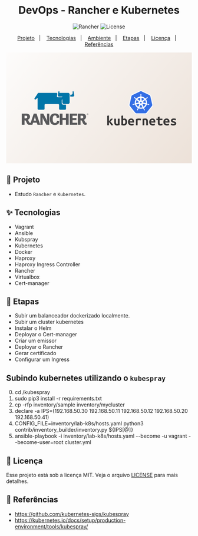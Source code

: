 <h1 align="center">DevOps - Rancher e Kubernetes</h1>

<p align="center">
  <img alt="Rancher" src="https://img.shields.io/static/v1?label=K8S&message=RANCHER&color=8257E5&labelColor=000000"  />
  <img alt="License" src="https://img.shields.io/static/v1?label=license&message=MIT&color=49AA26&labelColor=000000">
</p>

<p align="center">
  <a href="#-projeto">Projeto</a>&nbsp;&nbsp;&nbsp;|&nbsp;&nbsp;&nbsp;
  <a href="#-tecnologias">Tecnologias</a>&nbsp;&nbsp;&nbsp;|&nbsp;&nbsp;&nbsp;
  <a href="#%EF%B8%8F-ambiente">Ambiente</a>&nbsp;&nbsp;&nbsp;|&nbsp;&nbsp;&nbsp;
  <a href="#-etapas">Etapas</a>&nbsp;&nbsp;&nbsp;|&nbsp;&nbsp;&nbsp;
  <a href="#-licença">Licença</a>&nbsp;&nbsp;&nbsp;|&nbsp;&nbsp;&nbsp;
  <a href="#-referências">Referências</a>
</p>

<p align="center">
  <img alt="Rancher" src="images/k8s-rancher.png">
</p>

## 🌱 Projeto

- Estudo `Rancher` e `Kubernetes`. 

## ✨ Tecnologias

- Vagrant
- Ansible
- Kubspray
- Kubernetes
- Docker
- Haproxy
- Haproxy Ingress Controller
- Rancher
- Virtualbox
- Cert-manager

## 🚀 Etapas
-  Subir um balanceador dockerizado localmente.
-  Subir um cluster kubernetes
-  Instalar o Helm
-  Deployar o Cert-manager
-  Criar um emissor
-  Deployar o Rancher
-  Gerar certificado
-  Configurar um Ingress

## Subindo kubernetes utilizando o `kubespray`

0. cd /kubespray
1. sudo pip3 install -r requirements.txt
2. cp -rfp inventory/sample inventory/mycluster
3. declare -a IPS=(192.168.50.30 192.168.50.11 192.168.50.12 192.168.50.20 192.168.50.41)
4. CONFIG_FILE=inventory/lab-k8s/hosts.yaml python3 contrib/inventory_builder/inventory.py ${IPS[@]}
5. ansible-playbook -i inventory/lab-k8s/hosts.yaml  --become -u vagrant --become-user=root cluster.yml

## 📄 Licença
Esse projeto está sob a licença MIT. Veja o arquivo [LICENSE](LICENSE) para mais detalhes.

## 🙇 Referências

- https://github.com/kubernetes-sigs/kubespray
- https://kubernetes.io/docs/setup/production-environment/tools/kubespray/